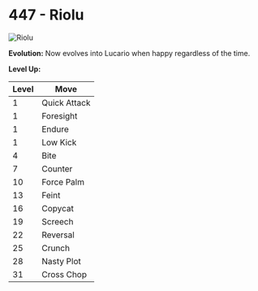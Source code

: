 # 447 - Riolu
![][447]

**Evolution:**
Now evolves into Lucario when happy regardless of the time.

**Level Up:**

Level | Move
---   | ---
  1   | Quick Attack
  1   | Foresight
  1   | Endure
  1   | Low Kick
  4   | Bite
  7   | Counter
 10   | Force Palm
 13   | Feint
 16   | Copycat
 19   | Screech
 22   | Reversal
 25   | Crunch
 28   | Nasty Plot
 31   | Cross Chop



[447]: https://raw.githubusercontent.com/PokeAPI/sprites/master/sprites/pokemon/447.png "Riolu"
